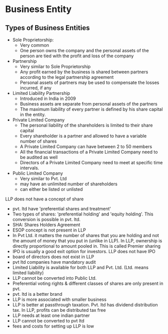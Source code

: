 # Business Entity



## Types of Business Entities

- Sole Proprietorship:
    - Very common
    - One person owns the company and the personal assets of the person are tied with the profit and loss of the company
- Partnership
    - Very similar to Sole Proprietorship
    - Any profit earned by the business is shared between partners according to the legal partnership agreement
    - Personal assets of partners may be used to compensate the losses incurred, if any
- Limited Liability Partnership
    - Introduced in India in 2009
    - Business assets are separate from personal assets of the partners
    - The maximum liability of every partner is defined by his share capital in the entity.
- Private Limited Company
    - The personal liability of the shareholders is limited to their share capital
    - Every shareholder is a partner and allowed to have a variable number of shares
    - A Private Limited Company can have between 2 to 50 members
    - All the financial transactions of a Private Limited Company need to be audited as well
    - Directors of a Private Limited Company need to meet at specific time intervals. 
- Public Limited Company
    - Very similar to Pvt. Ltd
    - may have an unlimited number of shareholders
    - can either be listed or unlisted
    

LLP does not have a concept of share

- pvt. ltd have 'preferential shares and treatment'
- Two types of shares: 'preferential holding' and 'equity holding'. This conversion is possible in pvt. ltd.
- SHA: Shares Holders Agreement
- ESOP concept is not present in LLP
- In Pvt Ltd. it matters the number of shares that you are holding and not the amount of money that you put in (unlike in LLP). In LLP, ownership is directly proportional to amount pooled in. This is called Premier sharing
- IPO is usually a good exit option for investors. LLP does not have IPO
- board of directors does not exist in LLP
- pvt ltd companies have mandatory audit
- Limited Liability is available for both LLP and Pvt. Ltd. (Ltd. means limited liability)
- LLP cannot be converted into Public Ltd.
- Preferential voting rights & different classes of shares are only present in pvt.
- pvt. ltd is a better brand
- LLP is more associated with smaller business
- LLP is better at passthrough taxation. Pvt. ltd has dividend distribution tax. In LLP, profits can be distributed tax free
- LLP needs at least one indian partner
- LLP cannot be converted to pvt ltd
- fees and costs for setting up LLP is low





